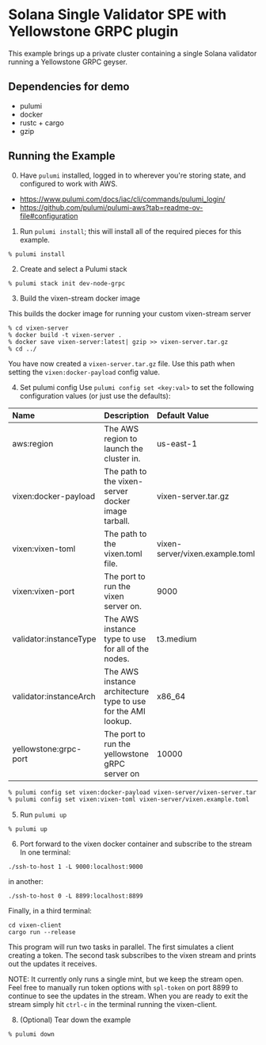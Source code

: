# Solana Single Validator SPE with Yellowstone GRPC plugin

This example brings up a private cluster containing a single Solana validator running a Yellowstone
GRPC geyser.
## Dependencies for demo
- pulumi
- docker
- rustc + cargo
- gzip

## Running the Example

0. Have `pulumi` installed, logged in to wherever you're storing state, and configured to work with AWS.

- https://www.pulumi.com/docs/iac/cli/commands/pulumi_login/
- https://github.com/pulumi/pulumi-aws?tab=readme-ov-file#configuration

1. Run `pulumi install`; this will install all of the required pieces for this example.

```
% pulumi install
```

2. Create and select a Pulumi stack

```
% pulumi stack init dev-node-grpc
```

3. Build the vixen-stream docker image

This builds the docker image for running your custom vixen-stream server

```
% cd vixen-server
% docker build -t vixen-server .
% docker save vixen-server:latest| gzip >> vixen-server.tar.gz
% cd ../
```
You have now created a `vixen-server.tar.gz` file. Use this path when setting the
`vixen:docker-payload` config value.

4. Set pulumi config
Use `pulumi config set <key:val>` to set the following configuration values (or just use the
defaults):

| Name                       | Description                                                       | Default Value                    |
| :------------------------- | :---------------------------------------------------------------- |:-------------------------------- |
| aws:region                 | The AWS region to launch the cluster in.                          | us-east-1
| vixen:docker-payload       | The path to the vixen-server docker image tarball.                | vixen-server.tar.gz
| vixen:vixen-toml           | The path to the vixen.toml file.                                  | vixen-server/vixen.example.toml
| vixen:vixen-port           | The port to run the vixen server on.                              | 9000
| validator:instanceType     | The AWS instance type to use for all of the nodes.                | t3.medium
| validator:instanceArch     | The AWS instance architecture type to use for the AMI lookup.     | x86_64
| yellowstone:grpc-port      | The port to run the yellowstone gRPC server on                    | 10000

```bash
% pulumi config set vixen:docker-payload vixen-server/vixen-server.tar.gz
% pulumi config set vixen:vixen-toml vixen-server/vixen.example.toml
```

5. Run `pulumi up`

```
% pulumi up
```

6. Port forward to the vixen docker container and subscribe to the stream
In one terminal:
```
./ssh-to-host 1 -L 9000:localhost:9000
```
in another:

```
./ssh-to-host 0 -L 8899:localhost:8899
```
Finally, in a third terminal:
```
cd vixen-client
cargo run --release
```
This program will run two tasks in parallel. The first simulates a client creating a token. The
second task subscribes to the vixen stream and prints out the updates it receives.

NOTE: It currently only runs a single mint, but we keep the stream open. Feel free to manually
run token options with `spl-token` on port 8899 to continue to see the updates in the stream. When
you are ready to exit the stream simply hit `ctrl-c` in the terminal running the vixen-client.

8. (Optional) Tear down the example

```bash
% pulumi down
```
